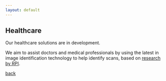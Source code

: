 ```yaml
---
layout: default
---
```


## Healthcare

Our healthcare solutions are in development.

We aim to assist doctors and medical professionals by using the latest in image identification technology to help identify scans, based on [research by RPI](https://www.sciencedaily.com/releases/2019/06/190610111505.htm).

[back](./)
